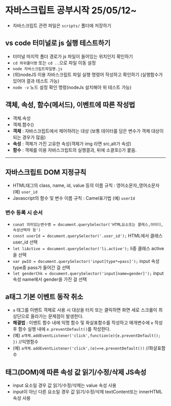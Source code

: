 # 자바스크립트 공부시작 25/05/12~
* 자바스크립트 관련 파일은 `scripts/` 폴더에 저장하기
## vs code 터미널로 js 실행 테스트하기
* 터미널 마지막 폴더 경로가 js 파일이 들어있는 위치인지 확인하기
* `cd 하위폴더명` 또는 `cd ..`으로 파일 이동 설정
* `node 자바스크립트파일명.js`
* (위)nodeJS 이용 자바스크립트 파일 실행 명령어 작성하고 확인하기 (실행함수가 있어야 결과 테스트 가능)
* `node -v` 노드 설정 확인 명령(nodeJs 설치해야 위 테스트 가능)
## 객체, 속성, 함수(메서드), 이벤트에 따른 작성법
* 객체.속성
* 객체.함수()
* **객체** : 자바스크립트에서 제어하려는 대상 (보통 데이터를 담은 변수가 객체 대상이 되는 경우가 많음)
* **속성** : 객체가 가진 고유한 속성(객체가 img 라면 src,alt가 속성)
* **함수** : 객체를  이용 자바스크립트의 실행결과, 뒤에 소괄호()가 붙음.
----------------
## 자바스크립트 DOM 지정규칙
* HTML태그의 class, name, id, value 등의 이름 규칙 : 영어소문자_영어소문자 (예) `user_id`
* Javascript의 함수 및 변수 이름 규칙 : Camel표기법 (예) `userId`
### 변수 등록 시 순서
* `conat 의미있는변수명 = document.querySelector('HTML요소또는 클래스,아이디,속성선택자 등')`
* `const userId = document.querySelector('.user_id');` HTML에서 클래스 user_id 선택
* `let liActive = document.querySelector('li.active');` li중 클래스 active을 선택
* `var pwIO = document.querySelector('input[type*=pass]');` input 속성 type중 pass가 들어간 걸 선택
* `let genderChk = document.querySelector('input[name=gender]');` input 속성 name에서 gender을 가진 걸 선택
## a태그 기본 이벤트 동작 취소
* `a` 태그를 이벤트 객체로 사용 시 대상을 터치 또는 클릭하면 화면 세로 스크롤이 최상단으로 올라가는 문제점이 발생한다.
* **해결법** : 이벤트 함수 내에 익명 함수 및 화살표함수를 작성하고 매개변수에 `e` 작성 후 함수 실행 내에 `e.preventDefault()`를 작성한다.
* (예) `a객체.addEventListener('click',function(e){e.preventDefault(); })` //익명함수
* (예) `a객체.addEventListener('click',(e)=>e.preventDefault())` //화살표함수
## 태그(DOM)에 따른 속성 값 읽기/수정/삭제 JS속성
* input 요소일 경우 값 읽기/수정/삭제는 value 속성 사용
* input이 아닌 다른 요소일 경우 값 읽기/수정/삭제 textContent또는 innerHTML 속성 사용
